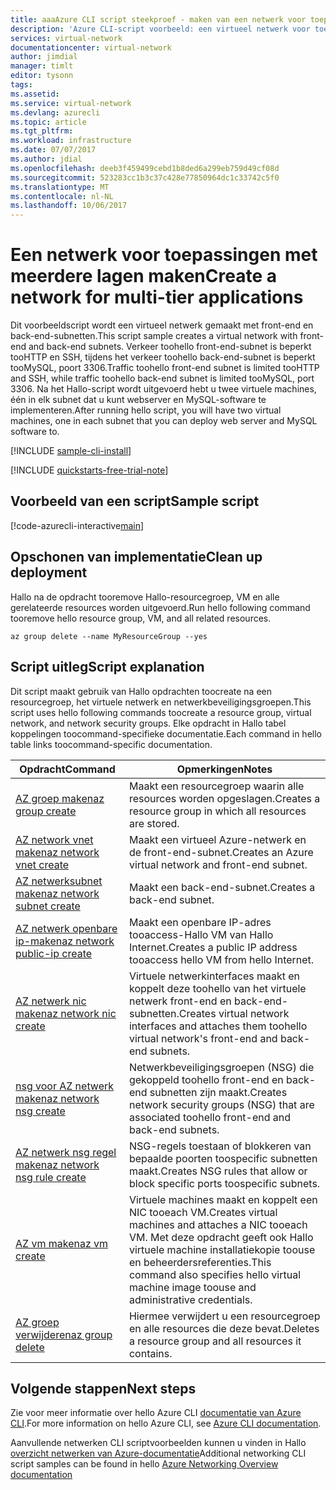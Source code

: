 ```yaml
---
title: aaaAzure CLI script steekproef - maken van een netwerk voor toepassingen met meerdere lagen | Microsoft Docs
description: 'Azure CLI-script voorbeeld: een virtueel netwerk voor toepassingen met meerdere lagen maken.'
services: virtual-network
documentationcenter: virtual-network
author: jimdial
manager: timlt
editor: tysonn
tags: 
ms.assetid: 
ms.service: virtual-network
ms.devlang: azurecli
ms.topic: article
ms.tgt_pltfrm: 
ms.workload: infrastructure
ms.date: 07/07/2017
ms.author: jdial
ms.openlocfilehash: deeb3f459499cebd1b8ded6a299eb759d49cf08d
ms.sourcegitcommit: 523283cc1b3c37c428e77850964dc1c33742c5f0
ms.translationtype: MT
ms.contentlocale: nl-NL
ms.lasthandoff: 10/06/2017
---
```

# <a name="create-a-network-for-multi-tier-applications"></a><span data-ttu-id="c1628-103">Een netwerk voor toepassingen met meerdere lagen maken</span><span class="sxs-lookup"><span data-stu-id="c1628-103">Create a network for multi-tier applications</span></span>

<span data-ttu-id="c1628-104">Dit voorbeeldscript wordt een virtueel netwerk gemaakt met front-end en back-end-subnetten.</span><span class="sxs-lookup"><span data-stu-id="c1628-104">This script sample creates a virtual network with front-end and back-end subnets.</span></span> <span data-ttu-id="c1628-105">Verkeer toohello front-end-subnet is beperkt tooHTTP en SSH, tijdens het verkeer toohello back-end-subnet is beperkt tooMySQL, poort 3306.</span><span class="sxs-lookup"><span data-stu-id="c1628-105">Traffic toohello front-end subnet is limited tooHTTP and SSH, while traffic toohello back-end subnet is limited tooMySQL, port 3306.</span></span> <span data-ttu-id="c1628-106">Na het Hallo-script wordt uitgevoerd hebt u twee virtuele machines, één in elk subnet dat u kunt webserver en MySQL-software te implementeren.</span><span class="sxs-lookup"><span data-stu-id="c1628-106">After running hello script, you will have two virtual machines, one in each subnet that you can deploy web server and MySQL software to.</span></span>

[!INCLUDE [sample-cli-install](../../../includes/sample-cli-install.md)]

[!INCLUDE [quickstarts-free-trial-note](../../../includes/quickstarts-free-trial-note.md)]


## <a name="sample-script"></a><span data-ttu-id="c1628-107">Voorbeeld van een script</span><span class="sxs-lookup"><span data-stu-id="c1628-107">Sample script</span></span>


[!code-azurecli-interactive[main](../../../cli_scripts/virtual-network/virtual-network-multi-tier-application/virtual-network-multi-tier-application.sh  "Virtual network for multi-tier application")]

## <a name="clean-up-deployment"></a><span data-ttu-id="c1628-108">Opschonen van implementatie</span><span class="sxs-lookup"><span data-stu-id="c1628-108">Clean up deployment</span></span> 

<span data-ttu-id="c1628-109">Hallo na de opdracht tooremove Hallo-resourcegroep, VM en alle gerelateerde resources worden uitgevoerd.</span><span class="sxs-lookup"><span data-stu-id="c1628-109">Run hello following command tooremove hello resource group, VM, and all related resources.</span></span>

```azurecli
az group delete --name MyResourceGroup --yes
```

## <a name="script-explanation"></a><span data-ttu-id="c1628-110">Script uitleg</span><span class="sxs-lookup"><span data-stu-id="c1628-110">Script explanation</span></span>

<span data-ttu-id="c1628-111">Dit script maakt gebruik van Hallo opdrachten toocreate na een resourcegroep, het virtuele netwerk en netwerkbeveiligingsgroepen.</span><span class="sxs-lookup"><span data-stu-id="c1628-111">This script uses hello following commands toocreate a resource group, virtual network,  and network security groups.</span></span> <span data-ttu-id="c1628-112">Elke opdracht in Hallo tabel koppelingen toocommand-specifieke documentatie.</span><span class="sxs-lookup"><span data-stu-id="c1628-112">Each command in hello table links toocommand-specific documentation.</span></span>

| <span data-ttu-id="c1628-113">Opdracht</span><span class="sxs-lookup"><span data-stu-id="c1628-113">Command</span></span> | <span data-ttu-id="c1628-114">Opmerkingen</span><span class="sxs-lookup"><span data-stu-id="c1628-114">Notes</span></span> |
|---|---|
| [<span data-ttu-id="c1628-115">AZ groep maken</span><span class="sxs-lookup"><span data-stu-id="c1628-115">az group create</span></span>](/cli/azure/group#create) | <span data-ttu-id="c1628-116">Maakt een resourcegroep waarin alle resources worden opgeslagen.</span><span class="sxs-lookup"><span data-stu-id="c1628-116">Creates a resource group in which all resources are stored.</span></span> |
| [<span data-ttu-id="c1628-117">AZ network vnet maken</span><span class="sxs-lookup"><span data-stu-id="c1628-117">az network vnet create</span></span>](/cli/azure/network/vnet#create) | <span data-ttu-id="c1628-118">Maakt een virtueel Azure-netwerk en de front-end-subnet.</span><span class="sxs-lookup"><span data-stu-id="c1628-118">Creates an Azure virtual network and front-end subnet.</span></span> |
| [<span data-ttu-id="c1628-119">AZ netwerksubnet maken</span><span class="sxs-lookup"><span data-stu-id="c1628-119">az network subnet create</span></span>](/cli/azure/network/vnet/subnet#create) | <span data-ttu-id="c1628-120">Maakt een back-end-subnet.</span><span class="sxs-lookup"><span data-stu-id="c1628-120">Creates a back-end subnet.</span></span> |
| [<span data-ttu-id="c1628-121">AZ netwerk openbare ip-maken</span><span class="sxs-lookup"><span data-stu-id="c1628-121">az network public-ip create</span></span>](/cli/azure/network/public-ip#create) | <span data-ttu-id="c1628-122">Maakt een openbare IP-adres tooaccess-Hallo VM van Hallo Internet.</span><span class="sxs-lookup"><span data-stu-id="c1628-122">Creates a public IP address tooaccess hello VM from hello Internet.</span></span> |
| [<span data-ttu-id="c1628-123">AZ netwerk nic maken</span><span class="sxs-lookup"><span data-stu-id="c1628-123">az network nic create</span></span>](/cli/azure/network/nic#create) | <span data-ttu-id="c1628-124">Virtuele netwerkinterfaces maakt en koppelt deze toohello van het virtuele netwerk front-end en back-end-subnetten.</span><span class="sxs-lookup"><span data-stu-id="c1628-124">Creates virtual network interfaces and attaches them toohello virtual network's front-end and back-end subnets.</span></span> |
| [<span data-ttu-id="c1628-125">nsg voor AZ netwerk maken</span><span class="sxs-lookup"><span data-stu-id="c1628-125">az network nsg create</span></span>](/cli/azure/network/nsg#create) | <span data-ttu-id="c1628-126">Netwerkbeveiligingsgroepen (NSG) die gekoppeld toohello front-end en back-end subnetten zijn maakt.</span><span class="sxs-lookup"><span data-stu-id="c1628-126">Creates network security groups (NSG) that are associated toohello front-end and back-end subnets.</span></span> |
| [<span data-ttu-id="c1628-127">AZ netwerk nsg regel maken</span><span class="sxs-lookup"><span data-stu-id="c1628-127">az network nsg rule create</span></span>](/cli/azure/network/nsg/rule#create) |<span data-ttu-id="c1628-128">NSG-regels toestaan of blokkeren van bepaalde poorten toospecific subnetten maakt.</span><span class="sxs-lookup"><span data-stu-id="c1628-128">Creates NSG rules that allow or block specific ports toospecific subnets.</span></span> |
| [<span data-ttu-id="c1628-129">AZ vm maken</span><span class="sxs-lookup"><span data-stu-id="c1628-129">az vm create</span></span>](/cli/azure/vm#create) | <span data-ttu-id="c1628-130">Virtuele machines maakt en koppelt een NIC tooeach VM.</span><span class="sxs-lookup"><span data-stu-id="c1628-130">Creates virtual machines and attaches a NIC tooeach VM.</span></span> <span data-ttu-id="c1628-131">Met deze opdracht geeft ook Hallo virtuele machine installatiekopie toouse en beheerdersreferenties.</span><span class="sxs-lookup"><span data-stu-id="c1628-131">This command also specifies hello virtual machine image toouse and administrative credentials.</span></span> |
| [<span data-ttu-id="c1628-132">AZ groep verwijderen</span><span class="sxs-lookup"><span data-stu-id="c1628-132">az group delete</span></span>](/cli/azure/group#delete) | <span data-ttu-id="c1628-133">Hiermee verwijdert u een resourcegroep en alle resources die deze bevat.</span><span class="sxs-lookup"><span data-stu-id="c1628-133">Deletes a resource group and all resources it contains.</span></span> |

## <a name="next-steps"></a><span data-ttu-id="c1628-134">Volgende stappen</span><span class="sxs-lookup"><span data-stu-id="c1628-134">Next steps</span></span>

<span data-ttu-id="c1628-135">Zie voor meer informatie over hello Azure CLI [documentatie van Azure CLI](/cli/azure/overview).</span><span class="sxs-lookup"><span data-stu-id="c1628-135">For more information on hello Azure CLI, see [Azure CLI documentation](/cli/azure/overview).</span></span>

<span data-ttu-id="c1628-136">Aanvullende netwerken CLI scriptvoorbeelden kunnen u vinden in Hallo [overzicht netwerken van Azure-documentatie](../cli-samples.md)</span><span class="sxs-lookup"><span data-stu-id="c1628-136">Additional networking CLI script samples can be found in hello [Azure Networking Overview documentation](../cli-samples.md)</span></span>
